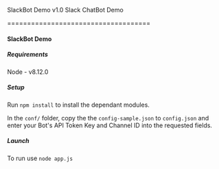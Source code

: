 SlackBot Demo v1.0
Slack ChatBot Demo

====================================


#### SlackBot Demo

##### Requirements

Node - v8.12.0


##### Setup

Run `npm install` to install the dependant modules.

In the `conf/` folder, copy the the `config-sample.json` to `config.json` and enter your Bot's API Token Key and Channel ID into the requested fields.


##### Launch

To run use `node app.js`